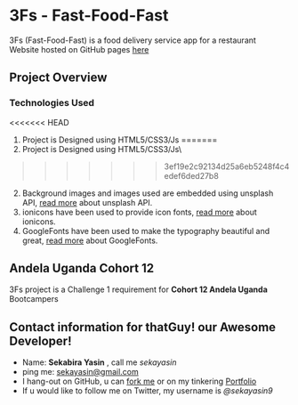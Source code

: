 # 3Fs - Fast-Food-Fast
3Fs (Fast-Food-Fast) is a food delivery service app for a restaurant\
Website hosted on GitHub pages <a href="https://sekayasin.github.io/3Fs/UI">here</a>

## Project Overview
### Technologies Used
<<<<<<< HEAD
1. Project is Designed using HTML5/CSS3/Js
=======
1. Project is Designed using HTML5/CSS3/Js\
>>>>>>> 3ef19e2c92134d25a6eb5248f4c4edef6ded27b8
2. Background images and images used are embedded using unsplash API, <a href="https://source.unsplash.com/">read more</a> about unsplash API.
3. ionicons have been used to provide icon fonts, <a href="https://ionicons.com/">read more</a> about ionicons.
4. GoogleFonts have been used to make the typography beautiful and great, <a href="https://fonts.google.com/">read more</a> about GoogleFonts. 

## Andela Uganda Cohort 12
3Fs project is a Challenge 1 requirement for **Cohort 12 Andela Uganda** Bootcampers  

## Contact information for thatGuy! our Awesome Developer!
- Name: **Sekabira Yasin** , call me *sekayasin*
- ping me: sekayasin@gmail.com
- I hang-out on GitHub, u can <a href="https://github.com/sekayasin">fork me</a> or on my tinkering <a href="https://sekayasin.me/">Portfolio</a>
- If u would like to follow me on Twitter, my username is *@sekayasin9*
